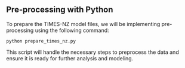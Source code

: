 ## Pre-processing with Python

To prepare the TIMES-NZ model files, we will be implementing pre-processing using the following command:

```
python prepare_times_nz.py
```

This script will handle the necessary steps to preprocess the data and ensure it is ready for further analysis and modeling.
